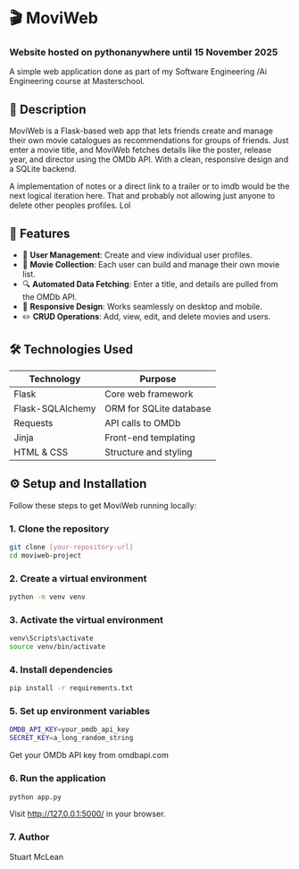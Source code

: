# 🎬 MoviWeb

### Website hosted on pythonanywhere until 15 November 2025


A simple web application done as part of my Software Engineering /Ai Engineering course 
at Masterschool. 



## 📖 Description

MoviWeb is a Flask-based web app that lets friends create and manage their own movie catalogues as recommendations for groups of friends. Just enter a movie title, and MoviWeb fetches details like the poster, release year, and director using the OMDb API. With a clean, responsive design and a SQLite backend. 

A implementation of notes or a direct link to a trailer or to imdb would be the next logical iteration here. That and probably not allowing just anyone to delete other peoples profiles. Lol

## 🚀 Features

- 👤 **User Management**: Create and view individual user profiles.
- 🎥 **Movie Collection**: Each user can build and manage their own movie list.
- 🔍 **Automated Data Fetching**: Enter a title, and details are pulled from the OMDb API.
- 📱 **Responsive Design**: Works seamlessly on desktop and mobile.
- ✏️ **CRUD Operations**: Add, view, edit, and delete movies and users.

## 🛠️ Technologies Used

| Technology         | Purpose                          |
|--------------------|----------------------------------|
| Flask              | Core web framework               |
| Flask-SQLAlchemy   | ORM for SQLite database          |
| Requests           | API calls to OMDb                |
| Jinja              | Front-end templating             |
| HTML & CSS         | Structure and styling            |

## ⚙️ Setup and Installation

Follow these steps to get MoviWeb running locally:

### 1. Clone the repository

```bash
git clone [your-repository-url]
cd moviweb-project 
````

### 2. Create a virtual environment 

````bash
python -m venv venv
````

### 3. Activate the virtual environment
 
```bash
venv\Scripts\activate
source venv/bin/activate
````

### 4. Install dependencies

````bash
pip install -r requirements.txt
````

### 5. Set up environment variables

````bash
OMDB_API_KEY=your_omdb_api_key
SECRET_KEY=a_long_random_string
````
Get your OMDb API key from omdbapi.com

### 6. Run the application

````bash
python app.py

````
Visit http://127.0.0.1:5000/ in your browser.

### 7. Author
Stuart McLean